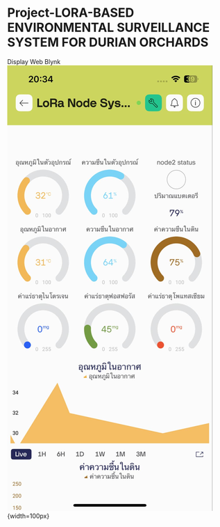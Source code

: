 # Project-LORA-BASED ENVIRONMENTAL SURVEILLANCE SYSTEM FOR DURIAN ORCHARDS

Display Web Blynk
![Blynk](https://github.com/MrArmiami/Project-install/blob/main/webblynk.jpg?raw=true){width=100px}


